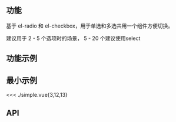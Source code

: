 ## 功能

基于 el-radio 和 el-checkbox，用于单选和多选共用一个组件方便切换。

建议用于 2 - 5 个选项时的场景， 5 - 20 个建议使用select

## 功能示例

<Example />

## 最小示例

<<< ./simple.vue{3,12,13}

## API

<Usage />

<script setup>
import Example from "@/components/choice/docs/example.vue";
import Usage from "@/components/choice/docs/usage.vue";
</script>